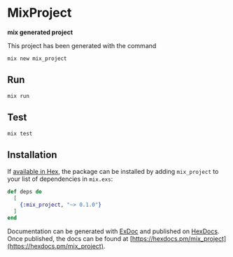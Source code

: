 # MixProject

**mix generated project**

This project has been generated with the command
```
mix new mix_project
```

## Run

```
mix run
```

## Test

```
mix test
```


## Installation

If [available in Hex](https://hex.pm/docs/publish), the package can be installed
by adding `mix_project` to your list of dependencies in `mix.exs`:

```elixir
def deps do
  [
    {:mix_project, "~> 0.1.0"}
  ]
end
```

Documentation can be generated with [ExDoc](https://github.com/elixir-lang/ex_doc)
and published on [HexDocs](https://hexdocs.pm). Once published, the docs can
be found at [https://hexdocs.pm/mix_project](https://hexdocs.pm/mix_project).

